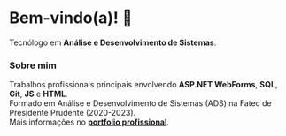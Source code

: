 # Bem-vindo(a)! :wave:
Tecnólogo em **Análise e Desenvolvimento de Sistemas**.

### Sobre mim
Trabalhos profissionais principais envolvendo **ASP.NET WebForms**, **SQL**, **Git**, **JS** e **HTML**. <br>
Formado em Análise e Desenvolvimento de Sistemas (ADS) na Fatec de Presidente Prudente (2020-2023). <br>
Mais informações no **[portfolio profissional](https://guilherm-hsbe.github.io/Portfolio/)**.
